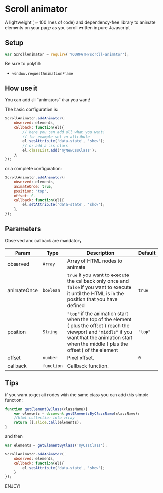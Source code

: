 # Scroll animator

A lightweight ( ~ 100 lines of code) and dependency-free library to animate elements on your page as you scroll written in pure Javascript. 

## Setup

```js
var ScrollAnimator = require('YOURPATH/scroll-animator');

```

Be sure to polyfill:
- `window.requestAnimationFrame`


## How use it
You can add all "animators" that you want!

The basic configuration is:

```js
ScrollAnimator.addAnimator({
	observed: elements,
	callback: function(el){
		// here you can add all what you want! 
		// for example set an attribute
		el.setAttribute('data-state', 'show');
		// or add a css class
		el.classList.add('myNewCssClass');
	},
});

```

or a complete configuration:
```js
ScrollAnimator.addAnimator({
	observed: elements,
	animateOnce: true,
	position: "top",
	offset: 0,
	callback: function(el){
		el.setAttribute('data-state', 'show');
	},
});

```
## Parameters

Observed and callback are mandatory

| Param | Type | Description | Default |
| --- | --- | --- | --- |
| observed | <code>Array</code> | Array of HTML nodes to animate||
| animateOnce | <code>boolean</code> | <code>true</code> if you want to execute the callback only once and <code>false</code> if you want to execute it until the HTML is in the position that you have defined| <code>true</code> |
| position | <code>String</code> | <code>"top"</code> if the animation start when the top of the element ( plus the offset ) reach the viewport and <code>"middle"</code> if you want that the animation start when the middle ( plus the offset )  of the element | <code>"top"</code>|
| offset | <code>number</code> | Pixel offset. | <code>0</code> |
| callback | <code>function</code> | Callback function. ||


## Tips

If you want to get all nodes with the same class you can add this simple function:
```js
function getElementByClass(className){
	var elements = document.getElementsByClassName(className);
	//html collection into array
	return [].slice.call(elements);
}
```

and then

```js
var elements = getElementByClass('myCssClass');

ScrollAnimator.addAnimator({
	observed: elements,
	callback: function(el){
		el.setAttribute('data-state', 'show');
	}
});
```


ENJOY!
